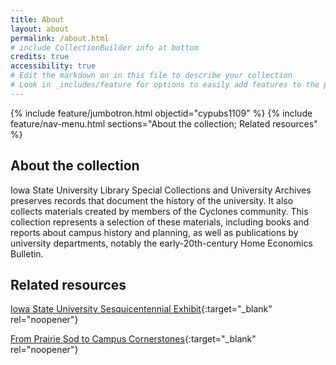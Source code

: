 ```yaml
---
title: About
layout: about
permalink: /about.html
# include CollectionBuilder info at bottom
credits: true
accessibility: true
# Edit the markdown on in this file to describe your collection
# Look in _includes/feature for options to easily add features to the page
---
```


{% include feature/jumbotron.html objectid="cypubs1109" %}
{% include feature/nav-menu.html sections="About the collection; Related resources" %} 

## About the collection

Iowa State University Library Special Collections and University Archives preserves records that document the history of the university. It also collects materials created by members of the Cyclones community. This collection represents a selection of these materials, including books and reports about campus history and planning, as well as publications by university departments, notably the early-20th-century Home Economics Bulletin.

## Related resources

[Iowa State University Sesquicentennial Exhibit](https://n2t.net/ark:/87292/w94m91g58){:target="_blank" rel="noopener"}

[From Prairie Sod to Campus Cornerstones](https://n2t.net/ark:/87292/w9125qf2p){:target="_blank" rel="noopener"}